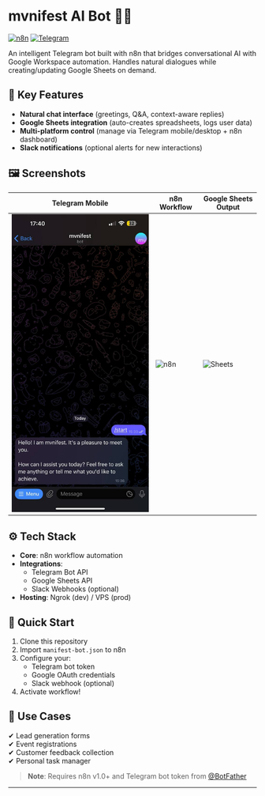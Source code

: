 # mvnifest AI Bot 🤖✨

[![n8n](https://img.shields.io/badge/Powered%20by-n8n-13BAA8)](https://n8n.io)
[![Telegram](https://img.shields.io/badge/Telegram-Bot-2CA5E0)](https://core.telegram.org/bots)

An intelligent Telegram bot built with n8n that bridges conversational AI with Google Workspace automation. Handles natural dialogues while creating/updating Google Sheets on demand.

## 🌟 Key Features
- **Natural chat interface** (greetings, Q&A, context-aware replies)
- **Google Sheets integration** (auto-creates spreadsheets, logs user data)
- **Multi-platform control** (manage via Telegram mobile/desktop + n8n dashboard)
- **Slack notifications** (optional alerts for new interactions)

## 🖼️ Screenshots
| Telegram Mobile | n8n Workflow | Google Sheets Output |
|-----------------|--------------|----------------------|
| ![Mobile](screenshots/telegram-mobile.jpg) | ![n8n](screenshots/n8n-desktop.png) | ![Sheets](screenshots/sheets-output.png) |

## ⚙️ Tech Stack
- **Core**: n8n workflow automation
- **Integrations**: 
  - Telegram Bot API
  - Google Sheets API
  - Slack Webhooks (optional)
- **Hosting**: Ngrok (dev) / VPS (prod)

## 🚀 Quick Start
1. Clone this repository
2. Import `manifest-bot.json` to n8n
3. Configure your:
   - Telegram bot token
   - Google OAuth credentials
   - Slack webhook (optional)
4. Activate workflow!

## 📜 Use Cases
✔ Lead generation forms  
✔ Event registrations  
✔ Customer feedback collection  
✔ Personal task manager  

> **Note**: Requires n8n v1.0+ and Telegram bot token from [@BotFather](https://t.me/botfather)

---
